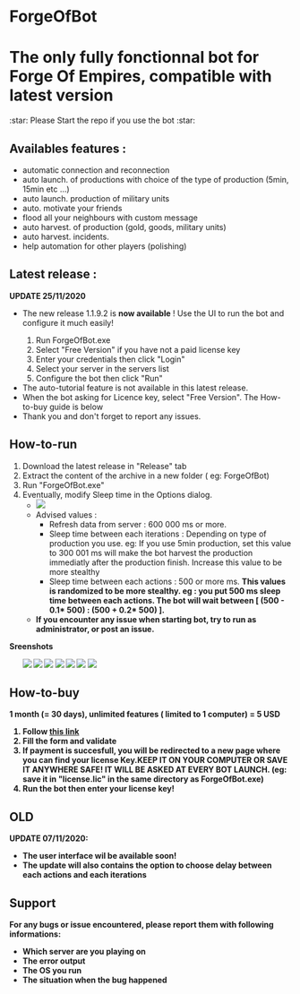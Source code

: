 # ForgeOfBot
<h1><b> The only fully fonctionnal bot for Forge Of Empires, compatible with latest version</b></h1>
:star: Please Start the repo if you use the bot :star:
</star>
<p> 
 <h2> Availables features : </h2>
 <ul>
   <li>automatic connection and reconnection</li>
   <li>auto launch. of productions with choice of the type of production (5min, 15min etc ...)</li>
   <li>auto launch. production of military units</li>
   <li>auto. motivate your friends</li>
   <li>flood all your neighbours with custom message</li>
   <li>auto harvest. of production (gold, goods, military units)</li>
   <li>auto harvest. incidents.</li>
   <li>help automation for other players (polishing)</li>
  </ul>
</p>

<p>
<h2> <b> Latest release : </b> </h2>
  <b> UPDATE 25/11/2020 </b>
  <ul>
 <li> The new release 1.1.9.2 is <b>now available</b> ! Use the UI to run the bot and configure it much easily! </li>
    <ol>
     <li> Run ForgeOfBot.exe </li>
     <li> Select "Free Version" if you have not a paid license key </li>
     <li> Enter your credentials then click "Login" </li>
     <li> Select your server in the servers list </li>
     <li> Configure the bot then click "Run" </li>
   </ol>
   <li> The auto-tutorial feature is not available in this latest release. </li>
   <li> When the bot asking for Licence key, select "Free Version". The How-to-buy guide is below</li>
   <li> Thank you and don't forget to report any issues.</li>
  </ul>
</p>

<p>
<h2> <b> How-to-run </b> </h2>
<ol>
 <li>Download the latest release in "Release" tab </li>
 <li>Extract the content of the archive in a new folder ( eg: ForgeOfBot)</li>
 <li>Run "ForgeOfBot.exe"</li>
 <li>Eventually, modify Sleep time in the Options dialog. 
  <ul> 
   <li> <img src="https://github.com/theoschiavi/ForgeOfBot/blob/master/options_c1.PNG?raw=true">
   <li> Advised values : 
     <ul>
      <li> Refresh data from server : 600 000 ms or more. </li>
      <li> Sleep time between each iterations : Depending on type of production you use. eg: If you use 5min production, set this value to 300 001 ms will make the bot harvest the production immediatly after the production finish. Increase this value to be more stealthy </li>
      <li> Sleep time between each actions : 500 or more ms. <b> This values is randomized to be more stealthy. eg : you put 500 ms sleep time between each actions. The bot will wait between [ (500 - 0.1* 500) : (500 + 0.2* 500) ]. </li>
      </ul>
   </li>
 <li> If you encounter any issue when starting bot, try to run as administrator, or post an issue.</li>
 </ol>
</p>
 
 
<p> <b> Sreenshots </b>
 <ul>
 <img src="https://github.com/theoschiavi/ForgeOfBot/blob/master/login_screen.PNG?raw=true">
 <img src="https://github.com/theoschiavi/ForgeOfBot/blob/master/servr_selection.png?raw=true">
 <img src="https://github.com/theoschiavi/ForgeOfBot/blob/master/main_tab.PNG?raw=true">
 <img src="https://github.com/theoschiavi/ForgeOfBot/blob/master/harvest.PNG?raw=true">
 <img src="https://github.com/theoschiavi/ForgeOfBot/blob/master/army_tab.PNG?raw=true">
 <img src="https://github.com/theoschiavi/ForgeOfBot/blob/master/licence_form.PNG?raw=true">
 <img src="https://github.com/theoschiavi/ForgeOfBot/blob/master/supplies_tab.PNG?raw=true">
</ul>
</p>

<p>
<h2> <b> How-to-buy </b> </h2>
<b> 1 month (= 30 days), unlimited features ( limited to 1 computer) = 5 USD </b>
<ol>
 <li> Follow <a href="https://app.cryptolens.io/Form/P/bboemJw9/735">this link</a> </li>
 <li> Fill the form and validate </li>
 <li> If payment is succesfull, you will be redirected to a new page where you can find your license Key.<b>KEEP IT ON YOUR COMPUTER OR SAVE IT ANYWHERE SAFE! IT WILL BE ASKED AT EVERY BOT LAUNCH. (eg: save it in "license.lic" in the same directory as ForgeOfBot.exe)</b> </li>
 <li> Run the bot then enter your license key! </li>
</ol>

<p>
<h2> <b> OLD </b> </h2>
<b>UPDATE 07/11/2020:</b>
<ul>
 <li> The user interface wil be available soon!</li>
 <li> The update will also contains the option to choose delay between each actions and each iterations </li>
</ul>
</p>

 <p>
 <h2>Support</h2>
 For any bugs or issue encountered, please report them with following informations:
 <ul>
 <li>Which server are you playing on</li>
 <li>The error output</li>
 <li>The OS you run</li>
 <li>The situation when the bug happened</li>
 </ul>
 </p>
